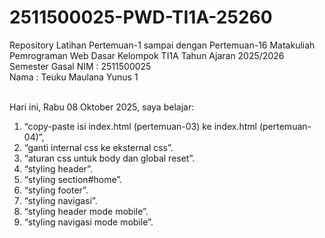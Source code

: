# 2511500025-PWD-TI1A-25260
Repository Latihan Pertemuan-1 sampai dengan Pertemuan-16 Matakuliah Pemrograman Web Dasar Kelompok TI1A Tahun Ajaran 2025/2026 Semester Gasal
NIM : 2511500025 <br>
Nama : Teuku Maulana Yunus 1 <br><br>

Hari ini, Rabu 08 Oktober 2025, saya belajar:
<ol>
<li>“copy-paste isi index.html (pertemuan-03) ke index.html (pertemuan-04)”,</li>
<li>“ganti internal css ke eksternal css”.</li>
<li>“aturan css untuk body dan global reset”.</li>
<li>“styling header”.</li>
<li>“styling section#home”.</li>
<li>“styling footer”.</li>
<li>“styling navigasi”.</li>
<li>“styling header mode mobile”.</li>
<li>“styling navigasi mode mobile”.</li>

</ol>